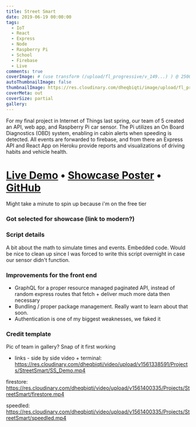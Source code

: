 ```yaml
---
title: Street Smart
date: 2019-06-19 00:00:00
tags:
  - IoT
  - React
  - Express
  - Node
  - Raspberry Pi
  - School
  - Firebase
  - Live
comments: true
coverImage: # (use transform (/upload/fl_progressive/v_149...) ) @ 2500 x 1512
autoThumbnailImage: false
thumbnailImage: https://res.cloudinary.com/dheqbiqti/image/upload/fl_progressive,r_50:5/v1561401615/Projects/StreetSmart/ss_banner.jpg
coverMeta: out
coverSize: partial
gallery:
---
```


For my final project in Internet of Things last spring, our team of 5 created
an API, web app, and Raspberry Pi car sensor. The Pi utilizes an On Board
Diagnostics (OBD) system, enabling in cabin alerts when speeding is detected.
All events are forwarded to firebase, and from there an Express API and React App
on Heroku provide reports and visualizations of driving habits and vehicle health.
</br>
<!-- More -->

# [Live Demo](street-smart.xyz) • [Showcase Poster](https://res.cloudinary.com/dheqbiqti/image/upload/v1561400335/Projects/StreetSmart/SSposter.pdf) • [GitHub](https://github.com/bmitchinson/streetsmart)


Might take a minute to spin up because i'm on the free tier

### Got selected for showcase (link to modern?)

### Script details
A bit about the math to simulate times and events. Embedded code. Would be nice to
clean up since I was forced to write this script overnight in case our sensor didn't function.

### Improvements for the front end
* GraphQL for a proper resource managed paginated API, instead of random express routes that fetch + deliver much more data then necessary 
* Bundling / proper package management. Really want to learn about that soon.
* Authentication is one of my biggest weaknesses, we faked it 

### Credit template

Pic of team in gallery?
Snap of it first working


- links -
side by side video + terminal:
https://res.cloudinary.com/dheqbiqti/video/upload/v1561338591/Projects/StreetSmart/SS_Demo.mp4

firestore:
https://res.cloudinary.com/dheqbiqti/video/upload/v1561400335/Projects/StreetSmart/firestore.mp4

speedled:
https://res.cloudinary.com/dheqbiqti/video/upload/v1561400335/Projects/StreetSmart/speedled.mp4


